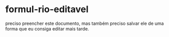 # formul-rio-editavel
preciso preencher este documento, mas também preciso salvar ele de uma forma que eu consiga editar mais tarde.
